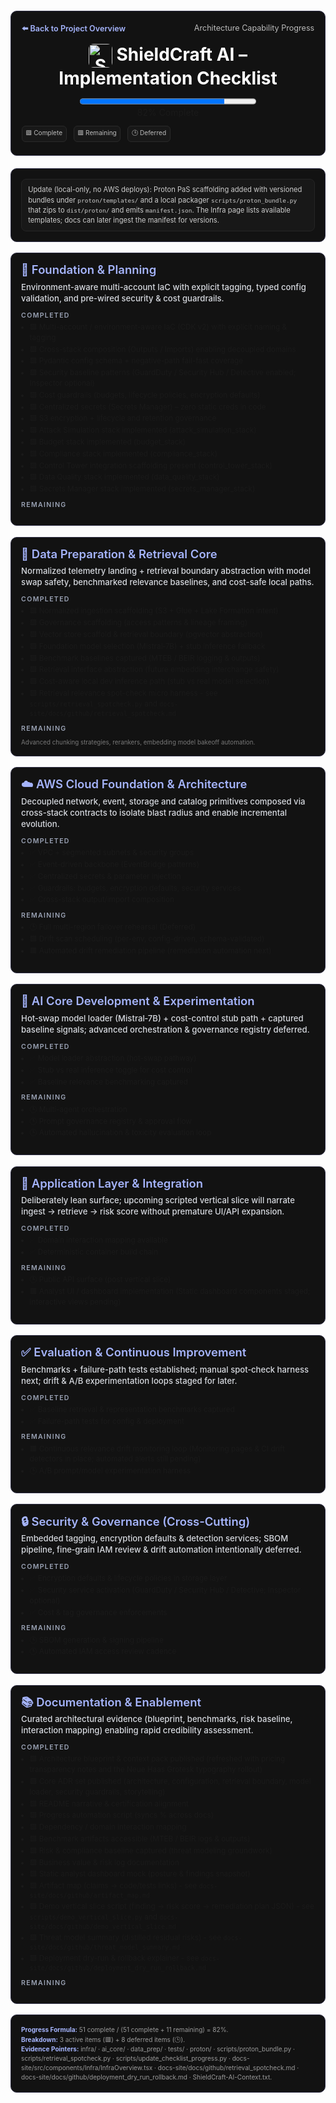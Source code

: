 <style>
.sc-card{border:1px solid #2f2f46;border-radius:10px;margin:1.25em 0;padding:1.15em;background:#121212;}
.sc-hero{margin:1.4em 0;padding:1.4em 1.2em;background:#121212;}
.sc-header{display:flex;justify-content:space-between;flex-wrap:wrap;gap:.75em;margin-bottom:.9em;font-size:.9em;color:#bbb;}
.sc-header a{color:#a5b4fc;font-weight:600;text-decoration:none;}
.sc-title{text-align:center;margin:0;font-size:2em;color:#fff;}
.sc-progress{text-align:center;margin:.8em 0 .9em;}
.sc-note{font-size:.8em;line-height:1.45;background:#181818;padding:.75em .9em;border:1px solid #252525;border-radius:8px;color:#ccc;}
.sc-sub{font-size:.94em;color:#d6d9df;margin:.5em 0 .9em;font-weight:500;line-height:1.38;}
.sc-section-title{font-size:1.32em;color:#a5b4fc;margin:0 0 .35em;line-height:1.18;font-weight:600;}
.sc-muted{font-size:.7em;color:#777;margin-top:.65em;}
.sc-meta{font-size:.72em;line-height:1.5;color:#999;}
.sc-legend{font-size:.72em;display:flex;flex-wrap:wrap;gap:1.1em;margin:.9em 0 .2em;color:#bbb;}
.sc-pill{background:#181818;border:1px solid #2a2a2a;padding:.35em .55em;border-radius:6px;}
.sc-h3{margin:.55em 0 .4em;font-size:.76em;letter-spacing:.12em;text-transform:uppercase;color:#9aa2b4;font-weight:600;}
@media (max-width:760px){.sc-title{font-size:1.6em;} .sc-progress progress{width:100%!important;}}
/* Normalize markdown list spacing inside cards */
.sc-card ul{margin:.35em 0 .85em;padding-left:1.15em;font-size:.84em;line-height:1.42;}
.sc-card li{margin:.18em 0;}
</style>

<section class="sc-card sc-hero">
  <div class="sc-header">
    <a href="../../../README.md">⬅️ Back to Project Overview</a>
    <span>Architecture Capability Progress</span>
  </div>
  <h1 class="sc-title"><img src="../../static/img/logo.png" alt="ShieldCraft AI" style="height:38px;width:auto;vertical-align:middle;border-radius:8px;" /> ShieldCraft AI – Implementation Checklist</h1>
  <div id="progress-bar" class="sc-progress">
  <progress id="shieldcraft-progress" value="82" max="100" aria-label="ShieldCraft overall progress" style="width:60%;height:18px;"></progress>
  <div id="progress-label">82% Complete</div>
  </div>
  <div class="sc-legend">
    <span class="sc-pill">🟩 Complete</span>
    <span class="sc-pill">🟥 Remaining</span>
    <span class="sc-pill">🕒 Deferred</span>
  </div>
</section>

<section class="sc-card">
  <div class="sc-note">
    Update (local-only, no AWS deploys): Proton PaS scaffolding added with versioned bundles under <code>proton/templates/</code> and a local packager <code>scripts/proton_bundle.py</code> that zips to <code>dist/proton/</code> and emits <code>manifest.json</code>. The Infra page lists available templates; docs can later ingest the manifest for versions.
  </div>
</section>


<!-- COUNTED_SCOPE_BEGIN -->
<section class="sc-card">
<h2 class="sc-section-title">🧱 Foundation & Planning</h2>
<div class="sc-sub">Environment-aware multi-account IaC with explicit tagging, typed config validation, and pre-wired security & cost guardrails.</div>
<div class="sc-h3">Completed</div>
<ul>
  <li>🟩 Multi-account / environment-aware IaC (CDK v2) with explicit naming & tagging</li>
  <li>🟩 Cross-stack composition (Outputs / Imports) enabling decoupled domains</li>
  <li>🟩 Pydantic config schema + negative-path fail-fast coverage</li>
  <li>🟩 Security baseline patterns (GuardDuty / Security Hub / Detective enabled; Inspector optional)</li>
  <li>🟩 Cost guardrails (budgets, lifecycle policies, encryption defaults)</li>
  <li>🟩 Centralized secrets (Secrets Manager) – zero static creds in code</li>
  <li>🟩 S3 encryption + lifecycle and retention governance</li>
  <li>🟩 Attack Simulation stack implemented (attack_simulation_stack)</li>
  <li>🟩 Budget stack implemented (budget_stack)</li>
  <li>🟩 Compliance stack implemented (compliance_stack)</li>
  <li>🟩 Control Tower integration scaffolding present (control_tower_stack)
  <li>🟩 Data Quality stack implemented (data_quality_stack)</li>
  <li>🟩 Secrets Manager stack implemented (secrets_manager_stack)</li>
</ul>
<div class="sc-h3">Remaining</div>
<ul>

</ul>
</section>


<section class="sc-card">
<h2 class="sc-section-title">💾 Data Preparation & Retrieval Core</h2>
<div class="sc-sub">Normalized telemetry landing + retrieval boundary abstraction with model swap safety, benchmarked relevance baselines, and cost-safe local paths.</div>
<div class="sc-h3">Completed</div>
<ul>
  <li>🟩 Normalized ingestion scaffolding (S3 + Glue + Lake Formation intent)</li>
  <li>🟩 Governance scaffolding (access patterns & lineage framing)</li>
  <li>🟩 Vector store scaffold & retrieval boundary (pgvector abstraction)</li>
  <li>🟩 Foundation model selection (Mistral‑7B) + stub inference fallback</li>
  <li>🟩 Benchmark baselines captured (MTEB / BEIR logging & outputs)</li>
  <li>🟩 Retrieval interface abstraction (future embedding interchange safety)</li>
  <li>🟩 Cost-aware local dev inference path (stub vs real model selection)</li>
  <li>🟩 Retrieval relevance spot-check micro harness - see <code>scripts/retrieval_spotcheck.py</code> and <code>docs-site/docs/github/retrieval_spotcheck.md</code></li>
</ul>
<div class="sc-h3">Remaining</div>
<ul>

</ul>
<div class="sc-muted">Advanced chunking strategies, rerankers, embedding model bakeoff automation.</div>
</section>

<section class="sc-card">
<h2 class="sc-section-title">☁️ AWS Cloud Foundation & Architecture</h2>
<div class="sc-sub">Decoupled network, event, storage and catalog primitives composed via cross-stack contracts to isolate blast radius and enable incremental evolution.</div>
<div class="sc-h3">Completed</div>
<ul class="sc-list">
  <li>✅ VPC + segmented subnets & security groups</li>
  <li>✅ Event-driven backbone (EventBridge patterns)</li>
  <li>✅ Centralized secrets & parameter injection</li>
  <li>✅ Guardrails: budgets, encryption defaults, security services</li>
  <li>✅ Cross-stack output/import composition</li>
</ul>
<div class="sc-h3">Remaining</div>
  <ul class="sc-list">
    <li>🕒 Full multi-region failover rehearsal (Deferred)</li>
  <li>🟩 Drift scan scheduling (per-env, config-driven, schema-validated)</li>
  <li>🟥 Automated drift remediation pipeline (remediation automation next)</li>
  </ul>
</section>


<section class="sc-card">
<h2 class="sc-section-title">🧠 AI Core Development & Experimentation</h2>
<div class="sc-sub">Hot‑swap model loader (Mistral‑7B) + cost-control stub path + captured baseline signals; advanced orchestration & governance registry deferred.</div>
<div class="sc-h3">Completed</div>
<ul class="sc-list">
  <li>✅ Model loader abstraction (hot-swap pathway)</li>
  <li>✅ Stub vs real inference toggle for cost control</li>
  <li>✅ Baseline relevance benchmarking captured</li>
</ul>
<div class="sc-h3">Remaining</div>
  <ul class="sc-list">
    <li>🕒 Multi-agent orchestration</li>
    <li>🕒 Prompt governance registry & approval flow</li>
    <li>🕒 Automated hallucination & toxicity evaluation loop</li>
  </ul>
</section>


<section class="sc-card">
<h2 class="sc-section-title">🚀 Application Layer & Integration</h2>
<div class="sc-sub">Deliberately lean surface; upcoming scripted vertical slice will narrate ingest → retrieve → risk score without premature UI/API expansion.</div>
<div class="sc-h3">Completed</div>
<ul class="sc-list">
  <li>✅ Domain interaction mapping available</li>
  <li>✅ Deterministic container build chain</li>
</ul>
<div class="sc-h3">Remaining</div>
  <ul class="sc-list">
    <li>🕒 Public API surface (post vertical slice)</li>
    <li>🟥 Analyst UI / dashboard implementation (Static dashboard components staged; interactive views pending)</li>
  </ul>
</section>


<section class="sc-card">
<h2 class="sc-section-title">✅ Evaluation & Continuous Improvement</h2>
<div class="sc-sub">Benchmarks + failure-path tests established; manual spot‑check harness next; drift & A/B experimentation loops staged for later.</div>
<div class="sc-h3">Completed</div>
<ul class="sc-list">
  <li>✅ Baseline retrieval & representation benchmarks captured</li>
  <li>✅ Failure-path tests for config & deployment</li>
</ul>
<div class="sc-h3">Remaining</div>
  <ul class="sc-list">
    <li>🟥 Continuous relevance drift monitoring loop (Monitoring pages & CI drift detectors in place; automated alerts still pending)</li>
    <li>🕒 A/B prompt/model experimentation harness</li>
  </ul>
</section>


<!-- SECURITY -->
<section class="sc-card">
<h2 class="sc-section-title">🔒 Security & Governance (Cross-Cutting)</h2>
<div class="sc-sub">Embedded tagging, encryption defaults & detection services; SBOM pipeline, fine‑grain IAM review & drift automation intentionally deferred.</div>
<div class="sc-h3">Completed</div>
<ul class="sc-list">
  <li>✅ Encryption defaults & lifecycle policies in storage layer</li>
  <li>✅ Security service activation (GuardDuty / Security Hub / Detective; Inspector optional)</li>
  <li>✅ Cost & tag governance enforcements</li>
</ul>
<div class="sc-h3">Remaining</div>
<ul class="sc-list">
  <li>🕒 SBOM generation & signing pipeline</li>
  <li>🕒 Automated IAM access review cadence</li>
</ul>
</section>


<!-- DOCUMENTATION & ENABLEMENT -->
<section class="sc-card">
<h2 class="sc-section-title">📚 Documentation & Enablement</h2>
<div class="sc-sub">Curated architectural evidence (blueprint, benchmarks, risk baseline, interaction mapping) enabling rapid credibility assessment.</div>
<div class="sc-h3">Completed</div>
<ul>
  <li>🟩 Architecture blueprint & context pack published (refreshed with pricing transparency notes and the Neue Haas Grotesk typography rollout)</li>
  <li>🟩 Core ADR set published (architecture, configuration, retrieval boundary, model loader, security guardrails, storytelling)</li>
  <li>🟩 README narrative & certification alignment</li>
  <li>🟩 Progress automation script (syncs % across docs)</li>
  <li>🟩 Dependency / domain interaction mapping</li>
  <li>🟩 Benchmark artifacts accessible (MTEB / BEIR logs & outputs)</li>
  <li>🟩 Risk & compliance baseline captured (threat modeling groundwork)</li>
  <li>🟩 Business value & risk log documentation</li>
  <li>🟩 Static analyst dashboard mock (posture & findings snapshot)</li>
  <li>🟩 Artifact map (claims → code/tests links) - see <code>docs-site/docs/github/artifact_map.md</code></li>
  <li>🟩 Demo vertical slice script (finding → risk score → remediation plan JSON) - see <code>scripts/demo_vertical_slice.py</code> and <code>docs-site/docs/github/demo_vertical_slice.md</code></li>
  <li>🟩 Threat model summary (distilled residual risks) - see <code>docs-site/docs/github/threat_model_summary.md</code></li>
  <li>🟩 Deployment dry-run & rollback explainer - see <code>docs-site/docs/github/deployment_dry_run_rollback.md</code></li>
</ul>
<div class="sc-h3">Remaining</div>
<ul>

</ul>
</section>
<!-- COUNTED_SCOPE_END -->

<!-- PROGRESS FOOTER -->
<section class="sc-card">
  <div class="sc-meta"><strong style="color:#a5b4fc;">Progress Formula:</strong> 51 complete / (51 complete + 11 remaining) = 82%. <br>
  <strong style="color:#a5b4fc;">Breakdown:</strong> 3 active items (🟥) + 8 deferred items (🕒). <br>
  <strong style="color:#a5b4fc;">Evidence Pointers:</strong>  infra/ · ai_core/ · data_prep/ · tests/ · proton/ · scripts/proton_bundle.py · scripts/retrieval_spotcheck.py · scripts/update_checklist_progress.py · docs-site/src/components/Infra/InfraOverview.tsx · docs-site/docs/github/retrieval_spotcheck.md · docs-site/docs/github/deployment_dry_run_rollback.md · ShieldCraft-AI-Context.txt.</div>
</section>
